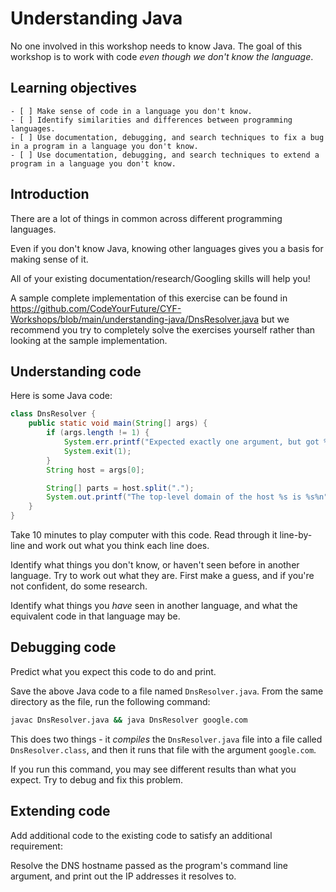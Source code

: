 # Understanding Java

No one involved in this workshop needs to know Java. The goal of this workshop is to work with code _even though we don't know the language_.

## Learning objectives

```objectives
- [ ] Make sense of code in a language you don't know.
- [ ] Identify similarities and differences between programming languages.
- [ ] Use documentation, debugging, and search techniques to fix a bug in a program in a language you don't know.
- [ ] Use documentation, debugging, and search techniques to extend a program in a language you don't know.
```

## Introduction

There are a lot of things in common across different programming languages.

Even if you don't know Java, knowing other languages gives you a basis for making sense of it.

All of your existing documentation/research/Googling skills will help you!

A sample complete implementation of this exercise can be found in https://github.com/CodeYourFuture/CYF-Workshops/blob/main/understanding-java/DnsResolver.java but we recommend you try to completely solve the exercises yourself rather than looking at the sample implementation.

## Understanding code

Here is some Java code:

```java
class DnsResolver {
    public static void main(String[] args) {
        if (args.length != 1) {
            System.err.printf("Expected exactly one argument, but got %d%n", args.length);
            System.exit(1);
        }
        String host = args[0];

        String[] parts = host.split(".");
        System.out.printf("The top-level domain of the host %s is %s%n", host, parts[parts.length - 1]);
    }
}
```

Take 10 minutes to play computer with this code. Read through it line-by-line and work out what you think each line does.

Identify what things you don't know, or haven't seen before in another language. Try to work out what they are. First make a guess, and if you're not confident, do some research.

Identify what things you _have_ seen in another language, and what the equivalent code in that language may be.

## Debugging code

Predict what you expect this code to do and print.

Save the above Java code to a file named `DnsResolver.java`. From the same directory as the file, run the following command:

```bash
javac DnsResolver.java && java DnsResolver google.com
```

This does two things - it _compiles_ the `DnsResolver.java` file into a file called `DnsResolver.class`, and then it runs that file with the argument `google.com`.

If you run this command, you may see different results than what you expect. Try to debug and fix this problem.

## Extending code

Add additional code to the existing code to satisfy an additional requirement:

Resolve the DNS hostname passed as the program's command line argument, and print out the IP addresses it resolves to.
